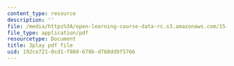 ```yaml
---
content_type: resource
description: ''
file: /media/https%3A/open-learning-course-data-rc.s3.amazonaws.com/15-960-new-executive-thinking-social-impact-technology-projects-fall-2017-spring-2018/192ce7210cd1f860678bd768dd9f5766_HaySEpWEsdU.pdf
file_type: application/pdf
resourcetype: Document
title: 3play pdf file
uid: 192ce721-0cd1-f860-678b-d768dd9f5766
---
```

